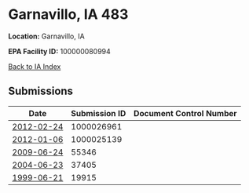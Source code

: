 # Garnavillo, IA 483

**Location:** Garnavillo, IA

**EPA Facility ID:** 100000080994

[Back to IA Index](../../index.md)

## Submissions

| Date | Submission ID | Document Control Number |
|------|--------------|-------------------------|
| [2012-02-24](submissions/1000026961.md) | 1000026961 |  |
| [2012-01-06](submissions/1000025139.md) | 1000025139 |  |
| [2009-06-24](submissions/55346.md) | 55346 |  |
| [2004-06-23](submissions/37405.md) | 37405 |  |
| [1999-06-21](submissions/19915.md) | 19915 |  |

